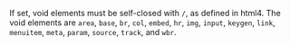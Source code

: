 If set, void elements must be self-closed with `/`,
as defined in html4.
The void elements are `area`, `base`, `br`, `col`, `embed`, `hr`, `img`,
`input`, `keygen`, `link`, `menuitem`, `meta`, `param`, `source`, `track`,
and `wbr`.
